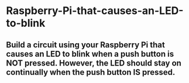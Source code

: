# Raspberry-Pi-that-causes-an-LED-to-blink

## Build a circuit using your Raspberry Pi that causes an LED to blink when a push button is NOT pressed. However, the LED should stay on continually when the push button IS pressed. 
